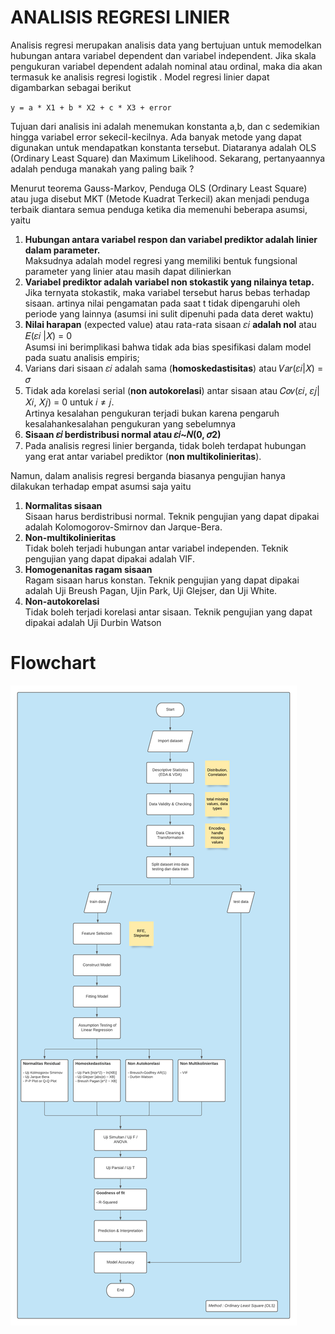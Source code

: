 # ANALISIS REGRESI LINIER 
Analisis regresi merupakan analisis data yang bertujuan untuk memodelkan hubungan antara variabel dependent dan variabel independent. Jika skala pengukuran variabel dependent adalah nominal atau ordinal, maka dia akan termasuk ke analisis regresi logistik . Model regresi linier dapat digambarkan sebagai berikut

`
y = a * X1 + b * X2 + c * X3 + error
`

Tujuan dari analisis ini adalah menemukan konstanta a,b, dan c sedemikian hingga variabel error sekecil-kecilnya. Ada banyak metode yang dapat digunakan untuk mendapatkan konstanta tersebut. Diataranya adalah OLS (Ordinary Least Square) dan Maximum Likelihood. Sekarang, pertanyaannya adalah penduga manakah yang paling baik ?

Menurut teorema Gauss-Markov, Penduga OLS (Ordinary Least Square) atau juga disebut MKT (Metode Kuadrat Terkecil) akan menjadi penduga terbaik diantara semua penduga ketika dia memenuhi beberapa asumsi, yaitu
1. **Hubungan antara variabel respon dan variabel prediktor adalah linier dalam parameter.** <br/>
Maksudnya adalah model regresi yang memiliki bentuk fungsional parameter yang linier atau masih dapat dilinierkan
2. **Variabel prediktor adalah variabel non stokastik yang nilainya tetap.** <br/>
Jika ternyata stokastik, maka variabel tersebut harus bebas terhadap sisaan. artinya nilai pengamatan pada saat t tidak dipengaruhi oleh periode yang lainnya (asumsi ini sulit dipenuhi pada data deret waktu)
3. **Nilai harapan** (expected value) atau rata-rata  sisaan 𝜀𝑖 **adalah nol** atau 𝐸(𝜀𝑖 |𝑋)  =  0 <br/>
Asumsi ini berimplikasi bahwa tidak ada bias spesifikasi dalam model pada suatu analisis empiris;
4. Varians dari sisaan 𝜀𝑖 adalah sama (**homoskedastisitas**) atau 𝑉𝑎𝑟(𝜀𝑖|𝑋) = 𝜎
5. Tidak ada korelasi serial (**non autokorelasi**) antar sisaan atau 𝐶𝑜𝑣(𝜀𝑖, 𝜀𝑗|𝑋𝑖, 𝑋𝑗) = 0 untuk 𝑖 ≠ 𝑗. <br/>
Artinya kesalahan pengukuran terjadi bukan karena pengaruh kesalahankesalahan pengukuran yang sebelumnya
6. **Sisaan 𝜀𝑖 berdistribusi normal atau 𝜀𝑖~𝑁(0, 𝜎2)**
7. Pada analisis regresi linier berganda, tidak boleh terdapat hubungan yang erat antar variabel prediktor (**non multikolinieritas**).

Namun, dalam analisis regresi berganda biasanya pengujian hanya dilakukan terhadap empat asumsi saja yaitu 
1. **Normalitas sisaan** <br/>
Sisaan harus berdistribusi normal. Teknik pengujian yang dapat dipakai adalah Kolomogorov-Smirnov dan Jarque-Bera.
2. **Non-multikolinieritas** <br/>
Tidak boleh terjadi hubungan antar variabel independen. Teknik pengujian yang dapat dipakai adalah VIF.
3. **Homogenanitas ragam sisaan** <br/>
Ragam sisaan harus konstan. Teknik pengujian yang dapat dipakai adalah Uji Breush Pagan, Ujin Park, Uji Glejser, dan Uji White.
4. **Non-autokorelasi** <br/>
Tidak boleh terjadi korelasi antar sisaan. Teknik pengujian yang dapat dipakai adalah Uji Durbin Watson

# Flowchart
![](images/flowchart.png)

